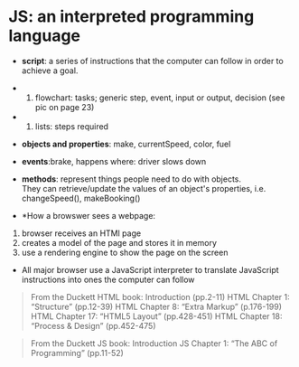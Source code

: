 # JS: an interpreted programming language
- **script**: a series of instructions that the computer can follow in order to achieve a goal. 
- 1. flowchart: tasks; generic step, event, input or output, decision (see pic on page 23)
- 1. lists: steps required

- **objects and properties**: make, currentSpeed, color, fuel
- **events**:brake, happens where: driver slows down
- **methods**: represent things people need to do with objects. <br> They can retrieve/update the values of an object's properties, i.e. changeSpeed(), makeBooking()

- *How a browswer sees a webpage:
1. browser receives an HTMl page
2. creates a model of the page and stores it in memory
3. use a rendering engine to show the page on the screen
- All major browser use a JavaScript interpreter to translate JavaScript instructions into ones the computer can follow



>From the Duckett HTML book:
>Introduction (pp.2-11)
>HTML Chapter 1: “Structure” (pp.12-39)
>HTML Chapter 8: “Extra Markup” (p.176-199)
>HTML Chapter 17: “HTML5 Layout” (pp.428-451)
>HTML Chapter 18: “Process & Design” (pp.452-475)

>From the Duckett JS book:
>Introduction
>JS Chapter 1: “The ABC of Programming” (pp.11-52)
